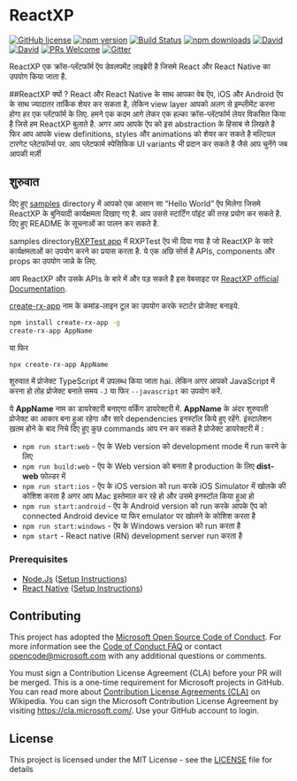 # ReactXP

[![GitHub license](https://img.shields.io/badge/license-MIT-blue.svg?style=flat-square)](https://github.com/Microsoft/reactxp/blob/master/LICENSE) [![npm version](https://img.shields.io/npm/v/reactxp.svg?style=flat-square)](https://www.npmjs.com/package/reactxp) [![Build Status](https://img.shields.io/travis/Microsoft/reactxp/master.svg?style=flat-square)](https://travis-ci.org/Microsoft/reactxp) [![npm downloads](https://img.shields.io/npm/dm/reactxp.svg?style=flat-square)](https://www.npmjs.com/package/reactxp) [![David](https://img.shields.io/david/Microsoft/reactxp.svg?style=flat-square)](https://github.com/Microsoft/reactxp) [![David](https://img.shields.io/david/dev/Microsoft/reactxp.svg?style=flat-square)](https://github.com/Microsoft/reactxp) [![PRs Welcome](https://img.shields.io/badge/PRs-welcome-brightgreen.svg?style=flat-square)](https://github.com/Microsoft/reactxp#contributing) [![Gitter](https://img.shields.io/gitter/room/nwjs/nw.js.svg?style=flat-square)](https://gitter.im/msreactxp/Lobby)

ReactXP एक क्रॉस-प्लॅटफॉर्म ऍप डेवलपमेंट लाइब्रेरी है जिसमे React और React Native का उपयोग किया जाता है. 

##ReactXP क्यों ?
React और React Native के साथ आपका वेब ऍप, iOS और Android ऍप के साथ ज्यादातर तार्किक शेयर कर सकता है, लेकिन view layer आपको अलग से  इम्प्लीमेंट करना होगा हर एक प्लॅटफॉर्म के लिए. हमने एक कदम आगे लेकर एक हल्का क्रॉस-प्लॅटफॉर्म लेयर विकसित किया है जिसे हम ReactXP बुलाते है. अगर आप  आपके ऍप को इस abstraction के हिसाब से लिखते है फिर आप आपके view definitions, styles और animations को शेयर कर सकते है मल्टिपल टारगेट प्लेटफॉर्म्स पर. आप प्लेटफार्म स्पेसिफिक UI variants भी प्रदान कर सकते है जैसे आप चुनेंगे जब आपकी मर्ज़ी

## शुरुवात
दिए हुए [samples](/samples) directory में आपको एक आसान सा “Hello World” ऍप मिलेगा जिसमे ReactXP के बुनियादी कार्यक्षमता दिखाए गए है. आप उससे स्टार्टिंग पॉइंट की तरह प्रयोग कर सकते है. दिए हुए README के सूचनाओं का पालन कर सकते है.

samples directory[RXPTest app](/samples/RXPTest) में RXPTest ऍप भी दिया गया है जो ReactXP के सारे कार्यक्षमताओं का उपयोग करने का प्रयास करता है.
ये एक अछि सोर्स है APIs, components और props का उपयोग जान्ने के लिए.

आप ReactXP और उसके APIs के बारे में और पड़ सकते है इस वेबसाइट पर [ReactXP official Documentation](https://microsoft.github.io/reactxp/docs/getting-started.html).

[create-rx-app](https://github.com/a-tarasyuk/create-rx-app) नाम के कमांड-लाइन टूल का उपयोग करके स्टार्टर प्रोजेक्ट बनाइये.

```sh
npm install create-rx-app -g
create-rx-app AppName
```

या फिर

```sh
npx create-rx-app AppName
```
शुरुवात में प्रोजेक्ट TypeScript में उपलब्ध किया जाता hai. लेकिन अगर आपको JavaScript में  करना हो तोह प्रोजेक्ट बनाते समय `-J` या फिर `--javascript` का  उपयोग  करें.

ये **AppName** नाम का डायरेक्टरी बनाएगा वर्किंग डायरेक्टरी में. **AppName** के अंदर शुरुवाती प्रोजेक्ट का आकार बना हुआ रहेगा और सारे dependencies इनस्टॉल किये हुए रहेंगे. इंस्टालेशन ख़तम होने के बाद निचे दिए हुए कुछ commands आप रन कर सकते है प्रोजेक्ट डायरेक्टरी में :

- `npm run start:web` - ऍप के Web version को development mode में run करने के लिए
- `npm run build:web` - ऍप के Web version को बनता है production के लिए **dist-web** फोल्डर में
- `npm run start:ios` - ऍप के iOS version को run करके iOS Simulator में खोलके की कोशिश करता है अगर आप Mac इस्तेमाल कर रहे हो और उसमे इनस्टॉल किया हुआ हो 
- `npm run start:android` - ऍप के Android version को run करके आपके ऍप को connected Android device या फिर emulator पर खोलने के कोशिश करता है
- `npm run start:windows` - ऍप के Windows version को run करता है
- `npm start` - React native (RN) development server run करता है

### Prerequisites
* [Node.Js](https://nodejs.org/) ([Setup Instructions](https://nodejs.org/en/download/package-manager/))
* [React Native](https://facebook.github.io/react-native/) ([Setup Instructions](https://facebook.github.io/react-native/docs/getting-started))

## Contributing

This project has adopted the [Microsoft Open Source Code of Conduct](https://opensource.microsoft.com/codeofconduct/). For more information see the [Code of Conduct FAQ](https://opensource.microsoft.com/codeofconduct/faq/) or contact [opencode@microsoft.com](mailto:opencode@microsoft.com) with any additional questions or comments.

You must sign a Contribution License Agreement (CLA) before your PR will be merged. This is a one-time requirement for Microsoft projects in GitHub. You can read more about [Contribution License Agreements (CLA)](https://en.wikipedia.org/wiki/Contributor_License_Agreement) on Wikipedia. You can sign the Microsoft Contribution License Agreement by visiting https://cla.microsoft.com/. Use your GitHub account to login.

## License
This project is licensed under the MIT License - see the [LICENSE](LICENSE) file for details

